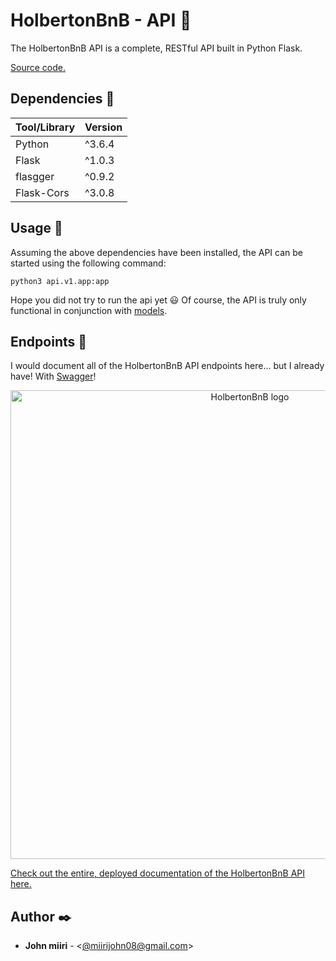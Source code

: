 # HolbertonBnB - API :electric_plug:

The HolbertonBnB API is a complete, RESTful API built in Python Flask.

[Source code.](../api)

## Dependencies :couple:

| Tool/Library | Version |
| ------------ | ------- |
| Python       | ^3.6.4  |
| Flask        | ^1.0.3  |
| flasgger     | ^0.9.2  |
| Flask-Cors   | ^3.0.8  |

## Usage :eyes:

Assuming the above dependencies have been installed, the API can be started using the following command:

```
python3 api.v1.app:app
```
Hope you did not try to run the api yet :smiley:
Of course, the API is truly only functional in conjunction with [models](./MODELS.md).

## Endpoints :stars:

I would document all of the HolbertonBnB API endpoints here... but I already have! With [Swagger](https://swagger.io/)!

<p align="center">
  <img src="https://github.com/Johnteh/final_Airbnb_clone/blob/master/assets/api.png"
       alt="HolbertonBnB logo"
       width="750"
  >
</p>



[Check out the entire, deployed documentation of the HolbertonBnB API here.](https://miiri.site/apidocs)

## Author :black_nib:

* __John miiri__ - <[@miirijohn08@gmail.com](https://github.com/Johnteh)>
